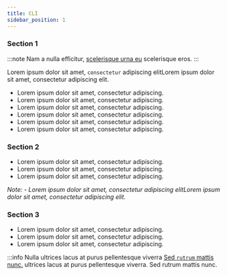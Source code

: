 ```yaml
---
title: CLI
sidebar_position: 1
---
```


### Section 1

:::note
Nam a nulla efficitur, [scelerisque urna eu](/getting-started/introduction) scelerisque eros.
:::

Lorem ipsum dolor sit amet, `consectetur` adipiscing elitLorem ipsum dolor sit amet, consectetur adipiscing elit.

- Lorem ipsum dolor sit amet, consectetur adipiscing.
- Lorem ipsum dolor sit amet, consectetur adipiscing.
- Lorem ipsum dolor sit amet, consectetur adipiscing.
- Lorem ipsum dolor sit amet, consectetur adipiscing.
- Lorem ipsum dolor sit amet, consectetur adipiscing.
- Lorem ipsum dolor sit amet, consectetur adipiscing.

### Section 2
- Lorem ipsum dolor sit amet, consectetur adipiscing.
- Lorem ipsum dolor sit amet, consectetur adipiscing.
- Lorem ipsum dolor sit amet, consectetur adipiscing.

_Note: - Lorem ipsum dolor sit amet, consectetur adipiscing elitLorem ipsum dolor sit amet, consectetur adipiscing elit._

### Section 3
- Lorem ipsum dolor sit amet, consectetur adipiscing.
- Lorem ipsum dolor sit amet, consectetur adipiscing.
- Lorem ipsum dolor sit amet, consectetur adipiscing.

:::info
Nulla ultrices lacus at purus pellentesque viverra [Sed `rutrum` mattis nunc.](/getting-started/introduction) ultrices lacus at purus pellentesque viverra. Sed rutrum mattis nunc.